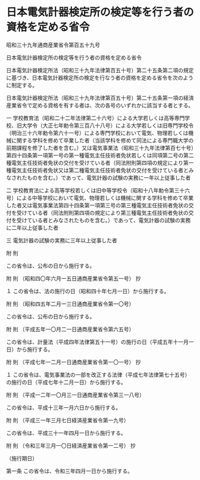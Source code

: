# 日本電気計器検定所の検定等を行う者の資格を定める省令

昭和三十九年通商産業省令第百五十九号

日本電気計器検定所の検定等を行う者の資格を定める省令

日本電気計器検定所法（昭和三十九年法律第百五十号）第二十五条第二項の規定に基づき、日本電気計器検定所の検定を行なう者の資格を定める省令を次のように制定する。

日本電気計器検定所法（昭和三十九年法律第百五十号）第二十五条第一項の経済産業省令で定める資格を有する者は、次の各号のいずれかに該当する者とする。

一 学校教育法（昭和二十二年法律第二十六号）による大学若しくは高等専門学校、旧大学令（大正七年勅令第三百八十八号）による大学若しくは旧専門学校令（明治三十六年勅令第六十一号）による専門学校において電気、物理若しくは機械に関する学科を修めて卒業した者（当該学科を修めて同法による専門職大学の前期課程を修了した者を含む。）又は電気事業法（昭和三十九年法律第百七十号）第四十四条第一項第一号の第一種電気主任技術者免状若しくは同項第二号の第二種電気主任技術者免状の交付を受けている者（同法附則第四項の規定により第一種電気主任技術者免状又は第二種電気主任技術者免状の交付を受けている者とみなされたものを含む。）であって、電気計器の試験の実務に一年以上従事した者

二 学校教育法による高等学校若しくは旧中等学校令（昭和十八年勅令第三十六号）による中等学校において電気、物理若しくは機械に関する学科を修めて卒業した者又は電気事業法第四十四条第一項第三号の第三種電気主任技術者免状の交付を受けている者（同法附則第四項の規定により第三種電気主任技術者免状の交付を受けている者とみなされたものを含む。）であって、電気計器の試験の実務に二年以上従事した者

三 電気計器の試験の実務に三年以上従事した者

附 則

この省令は、公布の日から施行する。

附 則 （昭和四〇年六月一五日通商産業省令第五一号） 抄

１ この省令は、法の施行の日（昭和四十年七月一日）から施行する。

附 則 （昭和四五年二月一三日通商産業省令第一〇号）

この省令は、公布の日から施行する。

附 則 （平成五年一〇月二一日通商産業省令第六五号）

この省令は、計量法（平成四年法律第五十一号）の施行の日（平成五年十一月一日）から施行する。

附 則 （平成七年一二月一日通商産業省令第一〇一号） 抄

１ この省令は、電気事業法の一部を改正する法律（平成七年法律第七十五号）の施行の日（平成七年十二月一日）から施行する。

附 則 （平成一二年一〇月三一日通商産業省令第三一八号）

この省令は、平成十三年一月六日から施行する。

附 則 （平成三一年三月七日経済産業省令第一九号）

この省令は、平成三十一年四月一日から施行する。

附 則 （令和三年三月一〇日経済産業省令第一二号） 抄

（施行期日）

第一条 この省令は、令和三年四月一日から施行する。
